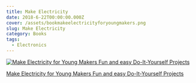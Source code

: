 ```yaml
---
title: Make Electricity
date: 2018-6-22T00:00:00.000Z
cover: /assets/bookmakeelectricityforyoungmakers.png
slug: Make Electricity
category: Books
tags:
  - Electronics
---
```



[![Make Electricity for Young Makers Fun and easy Do-It-Yourself Projects](/assets/bookmakeelectricityforyoungmakers.png)](https://www.amazon.com/Electricity-Young-Makers-Do-Yourself/dp/168045286X/)


[Make Electricity for Young Makers Fun and easy Do-It-Yourself Projects](https://www.amazon.com/Electricity-Young-Makers-Do-Yourself/dp/168045286X/)

